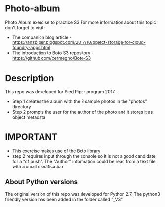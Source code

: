# Photo-album
Photo Album exercise to practice S3
For more information about this topic don't forget to visit:
- The companion blog article - https://anzpiper.blogspot.com/2017/10/object-storage-for-cloud-foundry-apps.html
- The introduction to Boto S3 repository - https://github.com/cermegno/Boto-S3
# Description
This repo was developed for Pied Piper program 2017.
- Step 1 creates the album with the 3 sample photos in the "photos" directory
- Step 2 prompts the user for the author of the photo and it stores it as object metadata
# IMPORTANT
- This exercise makes use of the Boto library
- step 2 requires input through the console so it is not a good candidate for a "cf push". The "Author" information could be read from a text file with a small modification
## About Python versions
The original version of this repo was developed for Python 2.7. The python3 friendly version has been added in the folder called "_V3"
